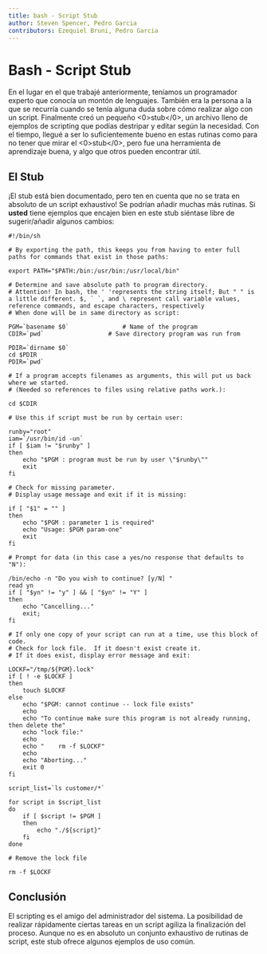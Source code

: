 ```yaml
---
title: bash - Script Stub
author: Steven Spencer, Pedro Garcia
contributors: Ezequiel Bruni, Pedro Garcia
---
```


# Bash - Script Stub

En el lugar en el que trabajé anteriormente, teníamos un programador experto que conocía un montón de lenguajes. También era la persona a la que se recurría cuando se tenía alguna duda sobre cómo realizar algo con un script. Finalmente creó un pequeño <0>stub</0>, un archivo lleno de ejemplos de scripting que podías destripar y editar según la necesidad. Con el tiempo, llegué a ser lo suficientemente bueno en estas rutinas como para no tener que mirar el <0>stub</0>, pero fue una herramienta de aprendizaje buena, y algo que otros pueden encontrar útil.

## El Stub

¡El stub está bien documentado, pero ten en cuenta que no se trata en absoluto de un script exhaustivo! Se podrían añadir muchas más rutinas. Si **usted** tiene ejemplos que encajen bien en este stub siéntase libre de sugerir/añadir algunos cambios:

```
#!/bin/sh

# By exporting the path, this keeps you from having to enter full paths for commands that exist in those paths:

export PATH="$PATH:/bin:/usr/bin:/usr/local/bin"

# Determine and save absolute path to program directory.
# Attention! In bash, the ' 'represents the string itself; But " " is a little different. $, ` `, and \ represent call variable values, reference commands, and escape characters, respectively
# When done will be in same directory as script:

PGM=`basename $0`               # Name of the program
CDIR=`pwd`                  # Save directory program was run from

PDIR=`dirname $0`
cd $PDIR
PDIR=`pwd`

# If a program accepts filenames as arguments, this will put us back where we started.
# (Needed so references to files using relative paths work.):

cd $CDIR

# Use this if script must be run by certain user:

runby="root"
iam=`/usr/bin/id -un`
if [ $iam != "$runby" ]
then
    echo "$PGM : program must be run by user \"$runby\""
    exit
fi

# Check for missing parameter.
# Display usage message and exit if it is missing:

if [ "$1" = "" ]
then
    echo "$PGM : parameter 1 is required"
    echo "Usage: $PGM param-one"
    exit
fi

# Prompt for data (in this case a yes/no response that defaults to "N"):

/bin/echo -n "Do you wish to continue? [y/N] "
read yn
if [ "$yn" != "y" ] && [ "$yn" != "Y" ]
then
    echo "Cancelling..."
    exit;
fi

# If only one copy of your script can run at a time, use this block of code.
# Check for lock file.  If it doesn't exist create it.
# If it does exist, display error message and exit:

LOCKF="/tmp/${PGM}.lock"
if [ ! -e $LOCKF ]
then
    touch $LOCKF
else
    echo "$PGM: cannot continue -- lock file exists"
    echo
    echo "To continue make sure this program is not already running, then delete the"
    echo "lock file:"
    echo
    echo "    rm -f $LOCKF"
    echo
    echo "Aborting..."
    exit 0
fi

script_list=`ls customer/*`

for script in $script_list
do
    if [ $script != $PGM ]
    then
        echo "./${script}"
    fi
done

# Remove the lock file

rm -f $LOCKF
```

## Conclusión

El scripting es el amigo del administrador del sistema. La posibilidad de realizar rápidamente ciertas tareas en un script agiliza la finalización del proceso. Aunque no es en absoluto un conjunto exhaustivo de rutinas de script, este stub ofrece algunos ejemplos de uso común.
